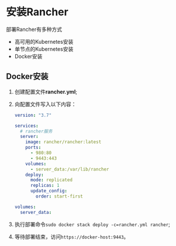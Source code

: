 # 安装Rancher

部署Rancher有多种方式

- 高可用的Kubernetes安装
- 单节点的Kubernetes安装
- Docker安装

## Docker安装

1. 创建配置文件**rancher.yml**;
2. 向配置文件写入以下内容：

    ``` yml
    version: "3.7"

    services:
      # rancher服务
      server:
        image: rancher/rancher:latest
        ports:
          - 980:80
          - 9443:443
        volumes:
          - server_data:/var/lib/rancher
        deploy:
          mode: replicated
          replicas: 1
          update_config:
            order: start-first

    volumes:
      server_data:
    ```
3. 执行部署命令`sudo docker stack deploy -c=rancher.yml rancher`;
4. 等待部署结束，访问`https://docker-host:9443`。

